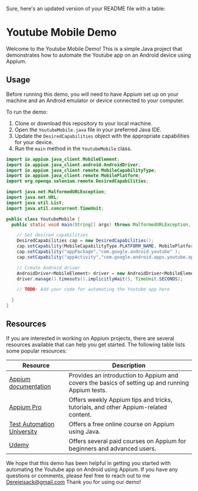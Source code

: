 Sure, here's an updated version of your README file with a table:

# Youtube Mobile Demo

Welcome to the Youtube Mobile Demo! This is a simple Java project that demonstrates how to automate the Youtube app on an Android device using Appium.

## Usage

Before running this demo, you will need to have Appium set up on your machine and an Android emulator or device connected to your computer.

To run the demo:

1. Clone or download this repository to your local machine.
2. Open the `YoutubeMobile.java` file in your preferred Java IDE.
3. Update the `DesiredCapabilities` object with the appropriate capabilities for your device.
4. Run the `main` method in the `YoutubeMobile` class.

```java
import io.appium.java_client.MobileElement;
import io.appium.java_client.android.AndroidDriver;
import io.appium.java_client.remote.MobileCapabilityType;
import io.appium.java_client.remote.MobilePlatform;
import org.openqa.selenium.remote.DesiredCapabilities;

import java.net.MalformedURLException;
import java.net.URL;
import java.util.List;
import java.util.concurrent.TimeUnit;

public class YoutubeMobile {
  public static void main(String[] args) throws MalformedURLException, InterruptedException {

    // Set desired capabilities
    DesiredCapabilities cap = new DesiredCapabilities();
    cap.setCapability(MobileCapabilityType.PLATFORM_NAME, MobilePlatform.ANDROID);
    cap.setCapability("appPackage","com.google.android.youtube" );
    cap.setCapability("appActivity","com.google.android.apps.youtube.app.WatchWhileActivity" );

    // Create Android driver
    AndroidDriver<MobileElement> driver = new AndroidDriver<MobileElement>(new URL("http://127.0.0.1:4723/wd/hub/"),cap);
    driver.manage().timeouts().implicitlyWait(5, TimeUnit.SECONDS);

    // TODO: Add your code for automating the Youtube app here

  }
}
```

## Resources

If you are interested in working on Appium projects, there are several resources available that can help you get started. The following table lists some popular resources:

| Resource | Description |
| --- | --- |
| [Appium documentation](http://appium.io/docs/en/about-appium/intro/) | Provides an introduction to Appium and covers the basics of setting up and running Appium tests. |
| [Appium Pro](https://appiumpro.com/) | Offers weekly Appium tips and tricks, tutorials, and other Appium-related content. |
| [Test Automation University](https://testautomationu.applitools.com/appium-java-tutorial/) | Offers a free online course on Appium using Java. |
| [Udemy](https://www.udemy.com/topic/appium/) | Offers several paid courses on Appium for beginners and advanced users. |

We hope that this demo has been helpful in getting you started with automating the Youtube app on Android using Appium. If you have any questions or comments, please feel free to reach out to me Derejeisack@gmail.com
Thank you for using our demo!
